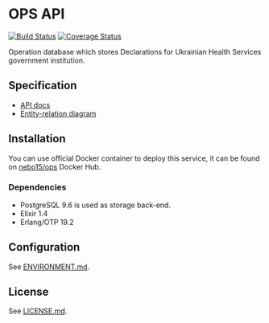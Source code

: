 # OPS API

[![Build Status](https://travis-ci.org/Nebo15/ops.api.svg?branch=master)](https://travis-ci.org/Nebo15/ops.api) [![Coverage Status](https://coveralls.io/repos/github/Nebo15/ops.api/badge.svg?branch=master)](https://coveralls.io/github/Nebo15/ops.api?branch=master)

Operation database which stores Declarations for Ukrainian Health Services government institution.

## Specification

- [API docs](http://docs.ehealthapi1.apiary.io/#reference/internal.-ops-db)
- [Entity-relation diagram](https://edenlab.atlassian.net/wiki/display/EH/PRM)

## Installation

You can use official Docker container to deploy this service, it can be found on [nebo15/ops](https://hub.docker.com/r/nebo15/ops/) Docker Hub.

### Dependencies

- PostgreSQL 9.6 is used as storage back-end.
- Elixir 1.4
- Erlang/OTP 19.2

## Configuration

See [ENVIRONMENT.md](docs/ENVIRONMENT.md).

## License

See [LICENSE.md](LICENSE.md).
